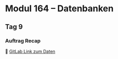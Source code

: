 # Modul 164 – Datenbanken

## Tag 9

### Auftrag Recap  
🔗 [GitLab Link zum Daten](https://gitlab.com/ch-tbz-it/Stud/m164/-/tree/main/7.Tag?ref_type=heads)